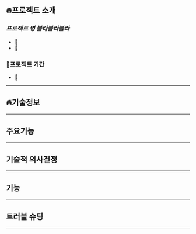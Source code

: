 ## 🔥프로젝트 소개

### _프로젝트 명 블라블라블라_

- 📌
- 📌

### 📅프로젝트 기간

- 📌

---

## 🔥기술정보

---

## 주요기능

---

## 기술적 의사결정

---

## 기능

---

## 트러블 슈팅

---
